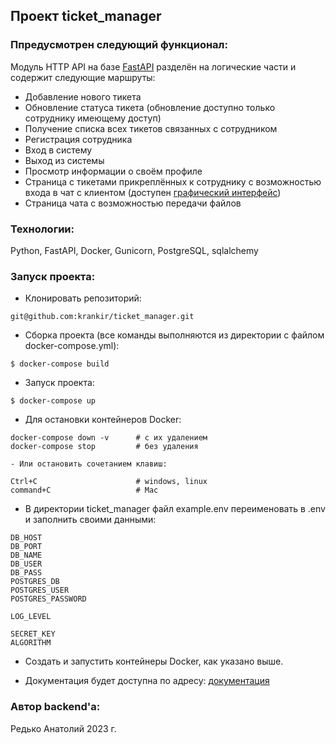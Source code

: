 ## Проект ticket_manager

### Ппредусмотрен следующий функционал:

Модуль HTTP API на базе [FastAPI](https://fastapi.tiangolo.com) разделён на логические части и содержит следующие маршруты:
- Добавление нового тикета
- Обновление статуса тикета (обновление доступно только сотруднику имеющему доступ)
- Получение списка всех тикетов связанных с сотрудником 
- Регистрация сотрудника
- Вход в систему
- Выход из системы
- Просмотр информации о своём профиле
- Страница с тикетами прикреплённых к сотруднику с возможностью входа в чат с клиентом (доступен [графический интерфейс](http://localhost/pages))
- Страница чата с возможностью передачи файлов



### Технологии:

Python, FastAPI, Docker, Gunicorn, PostgreSQL, sqlalchemy

### Запуск проекта:

- Клонировать репозиторий:
```
git@github.com:krankir/ticket_manager.git
```
- Сборка проекта (все команды выполняются из директории с файлом docker-compose.yml):
```
$ docker-compose build
```
- Запуск проекта:
```
$ docker-compose up
```
- Для остановки контейнеров Docker:
```
docker-compose down -v      # с их удалением
docker-compose stop         # без удаления

- Или остановить сочетанием клавиш:

Ctrl+C                      # windows, linux
command+C                   # Mac
```

- В директории ticket_manager файл example.env переименовать в .env и заполнить своими данными:
```
DB_HOST
DB_PORT
DB_NAME
DB_USER
DB_PASS
POSTGRES_DB
POSTGRES_USER
POSTGRES_PASSWORD

LOG_LEVEL

SECRET_KEY
ALGORITHM
```

- Создать и запустить контейнеры Docker, как указано выше.

- Документация будет доступна по адресу: [документация](http://localhost/docs#/)


### Автор backend'а:

Редько Анатолий 2023 г.